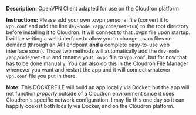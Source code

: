 **Description:** OpenVPN Client adapted for use on the Cloudron platform

**Instructions:** Please add your own .ovpn personal file (convert it to `vpn.conf` and add the line `dev-node /app/code/net-tun`) to the root directory before installing it to Cloudron. It will connect to that .ovpn file upon startup. I will be writing a web interface to allow you to change .ovpn files on demand (through an API endpoint **and** a complete easy-to-use web interface soon). Those two methods will automatically add the `dev-node /app/code/net-tun` and rename your `.ovpn` file to `vpn.conf`, but for now that has to be done manually. You can also do this in the Cloudron File Manager whenever you want and restart the app and it will connect whatever `vpn.conf` file you put in there.

**Note:** This DOCKERFILE will build an app locally via Docker, but the app will not function *properly* outside of a Cloudron environment since it uses Cloudron's specific network configuration. I may fix this one day so it can happily coexist both locally via Docker, and on the Cloudron platform.
